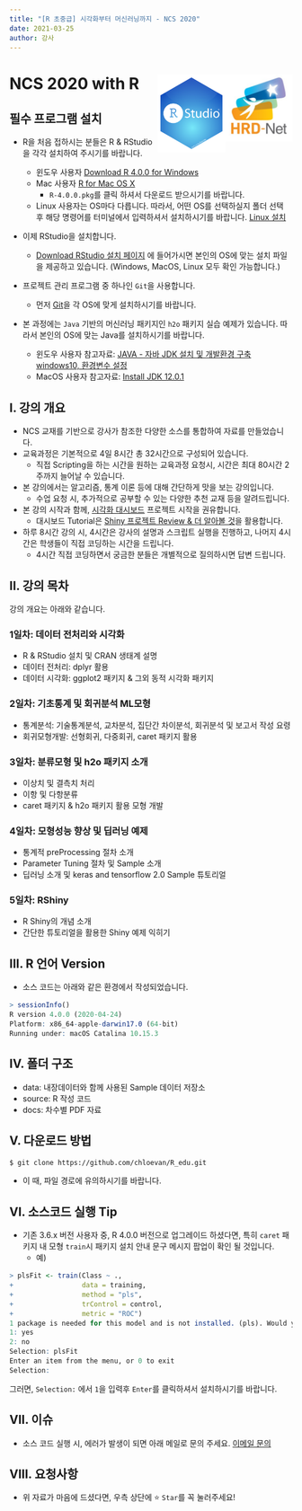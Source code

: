 ```yaml
---
title: "[R 초중급] 시각화부터 머신러닝까지 - NCS 2020"
date: 2021-03-25
author: 강사 
---
```


# NCS 2020 with R <img src="image/HRD.jpg" width="120" align="right" /><img src="image/RStudio.svg" width="120" align="right" />

## 필수 프로그램 설치
- R을 처음 접하시는 분들은 R & RStudio을 각각 설치하여 주시기를 바랍니다. 
  + 윈도우 사용자 [Download R 4.0.0 for Windows](https://cran.r-project.org/bin/windows/base/)
  + Mac 사용자 [R for Mac OS X](https://cran.r-project.org/bin/macosx/)
    * `R-4.0.0.pkg`를 클릭 하셔서 다운로드 받으시기를 바랍니다. 
  + Linux 사용자는 OS마다 다릅니다. 따라서, 어떤 OS를 선택하실지 폴더 선택 후 해당 명령어를 터미널에서 입력하셔서 설치하시기를 바랍니다. [Linux 설치](https://cran.r-project.org/bin/linux/)

- 이제 RStudio을 설치합니다. 
  + [Download RStudio 설치 페이지](https://rstudio.com/products/rstudio/download/) 에 들어가시면 본인의 OS에 맞는 설치 파일을 제공하고 있습니다. (Windows, MacOS, Linux 모두 확인 가능합니다.)

- 프로젝트 관리 프로그램 중 하나인 `Git`을 사용합니다. 
  + 먼저 [Git](https://git-scm.com/book/ko/v2/%EC%8B%9C%EC%9E%91%ED%95%98%EA%B8%B0-Git-%EC%84%A4%EC%B9%98)을 각 OS에 맞게 설치하시기를 바랍니다. 

- 본 과정에는 `Java` 기반의 머신러닝 패키지인 `h2o` 패키지 실습 예제가 있습니다. 따라서 본인의 OS에 맞는 Java를 설치하시기를 바랍니다.
  + 윈도우 사용자 참고자료: [JAVA - 자바 JDK 설치 및 개발환경 구축 windows10, 환경변수 설정](java.md)
  + MacOS 사용자 참고자료: [Install JDK 12.0.1](https://hongku.tistory.com/367)

## I. 강의 개요
- NCS 교재를 기반으로 강사가 참조한 다양한 소스를 통합하여 자료를 만들었습니다. 
- 교육과정은 기본적으로 4일 8시간 총 32시간으로 구성되어 있습니다. 
  + 직접 Scripting을 하는 시간을 원하는 교육과정 요청시, 시간은 최대 80시간 2주까지 늘어날 수 있습니다.
- 본 강의에서는 알고리즘, 통계 이론 등에 대해 간단하게 맛을 보는 강의입니다. 
  + 수업 요청 시, 추가적으로 공부할 수 있는 다양한 추천 교재 등을 알려드립니다. 
- 본 강의 시작과 함께, [시각화 대시보드](https://shiny.rstudio.com/) 프로젝트 시작을 권유합니다. 
  + 대시보드 Tutorial은 [Shiny 프로젝트 Review & 더 알아볼 것](https://chloevan.github.io/r/shiny/project_final/)을 활용합니다. 
- 하루 8시간 강의 시, 4시간은 강사의 설명과 스크립트 실행을 진행하고, 나머지 4시간은 학생들이 직접 코딩하는 시간을 드립니다. 
  + 4시간 직접 코딩하면서 궁금한 분들은 개별적으로 질의하시면 답변 드립니다. 

## II. 강의 목차
강의 개요는 아래와 같습니다. 

### 1일차: 데이터 전처리와 시각화
- R & RStudio 설치 및 CRAN 생태계 설명
- 데이터 전처리: dplyr 활용
- 데이터 시각화: ggplot2 패키지 & 그외 동적 시각화 패키지

### 2일차: 기초통계 및 회귀분석 ML모형
- 통계분석: 기술통계분석, 교차분석, 집단간 차이분석, 회귀분석 및 보고서 작성 요령
- 회귀모형개발: 선형회귀, 다중회귀, caret 패키지 활용

### 3일차: 분류모형 및 h2o 패키지 소개
- 이상치 및 결측치 처리
- 이항 및 다항분류
- caret 패키지 & h2o 패키지 활용 모형 개발

### 4일차: 모형성능 향상 및 딥러닝 예제
- 통계적 preProcessing 절차 소개
- Parameter Tuning 절차 및 Sample 소개
- 딥러닝 소개 및 keras and tensorflow 2.0 Sample 튜토리얼

### 5일차: RShiny 
- R Shiny의 개념 소개
- 간단한 튜토리얼을 활용한 Shiny 예제 익히기

## III. R 언어 Version

- 소스 코드는 아래와 같은 환경에서 작성되었습니다. 

```r
> sessionInfo()
R version 4.0.0 (2020-04-24)
Platform: x86_64-apple-darwin17.0 (64-bit)
Running under: macOS Catalina 10.15.3
```

## IV. 폴더 구조
- data: 내장데이터와 함께 사용된 Sample 데이터 저장소
- source: R 작성 코드 
- docs: 차수별 PDF 자료

## V. 다운로드 방법

```terminal
$ git clone https://github.com/chloevan/R_edu.git
```

- 이 때, 파일 경로에 유의하시기를 바랍니다. 

## VI. 소스코드 실행 Tip
- 기존 3.6.x 버전 사용자 중, R 4.0.0 버전으로 업그레이드 하셨다면, 특히 `caret` 패키지 내 모형 `train`시 패키지 설치 안내 문구 메시지 팝업이 확인 될 것입니다.  
  + 예)
```r
> plsFit <- train(Class ~ .,
+                 data = training,
+                 method = "pls", 
+                 trControl = control,
+                 metric = "ROC")
1 package is needed for this model and is not installed. (pls). Would you like to try to install it now?
1: yes
2: no
Selection: plsFit
Enter an item from the menu, or 0 to exit
Selection: 
```

그러면, `Selection:` 에서 `1`을 입력후 `Enter`를 클릭하셔서 설치하시기를 바랍니다.

## VII. 이슈
- 소스 코드 실행 시, 에러가 발생이 되면 아래 메일로 문의 주세요.
[이메일 문의](mailto:j2hoon85@gmail.com)

## VIII. 요청사항
- 위 자료가 마음에 드셨다면, 우측 상단에 :star: `Star`를 꼭 눌러주세요! 

